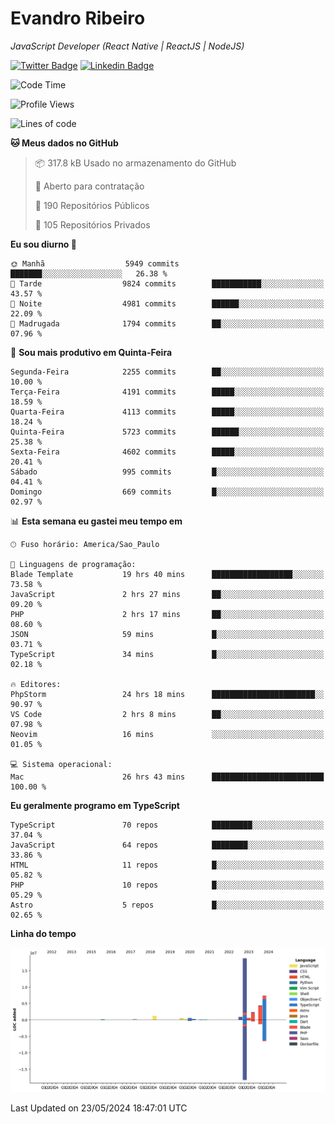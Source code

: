 # Evandro **Ribeiro**

*JavaScript Developer (React Native | ReactJS | NodeJS)*

[![Twitter Badge](https://img.shields.io/badge/-@ribeiroevandro-201B2D?style=flat-square&labelColor=201B2D&logo=twitter&logoColor=white&link=https://twitter.com/ribeiroevandro)](https://twitter.com/ribeiroevandro) 
[![Linkedin Badge](https://img.shields.io/badge/-Evandro%20Ribeiro-201B2D?style=flat-square&logo=Linkedin&logoColor=white&link=https://www.linkedin.com/in/ribeiroevandro)](https://www.linkedin.com/in/ribeiroevandro) 


<!--START_SECTION:waka-->
![Code Time](http://img.shields.io/badge/Code%20Time-3%2C925%20hrs%202%20mins-blue)

![Profile Views](http://img.shields.io/badge/Visualizac%C3%B5es%20do%20perfil-20-blue)

![Lines of code](https://img.shields.io/badge/Desde%20o%20Hello%20World%20eu%20escrevi-37.6%20million%20linhas%20de%20c%C3%B3digo-blue)

**🐱 Meus dados no GitHub** 

> 📦 317.8 kB Usado no armazenamento do GitHub 
 > 
> 💼 Aberto para contratação
 > 
> 📜 190 Repositórios Públicos 
 > 
> 🔑 105 Repositórios Privados 
 > 
**Eu sou diurno 🐤** 

```text
🌞 Manhã                  5949 commits        ███████░░░░░░░░░░░░░░░░░░   26.38 % 
🌆 Tarde                  9824 commits        ███████████░░░░░░░░░░░░░░   43.57 % 
🌃 Noite                  4981 commits        ██████░░░░░░░░░░░░░░░░░░░   22.09 % 
🌙 Madrugada              1794 commits        ██░░░░░░░░░░░░░░░░░░░░░░░   07.96 % 
```
📅 **Sou mais produtivo em Quinta-Feira** 

```text
Segunda-Feira            2255 commits        ██░░░░░░░░░░░░░░░░░░░░░░░   10.00 % 
Terça-Feira              4191 commits        █████░░░░░░░░░░░░░░░░░░░░   18.59 % 
Quarta-Feira             4113 commits        █████░░░░░░░░░░░░░░░░░░░░   18.24 % 
Quinta-Feira             5723 commits        ██████░░░░░░░░░░░░░░░░░░░   25.38 % 
Sexta-Feira              4602 commits        █████░░░░░░░░░░░░░░░░░░░░   20.41 % 
Sábado                   995 commits         █░░░░░░░░░░░░░░░░░░░░░░░░   04.41 % 
Domingo                  669 commits         █░░░░░░░░░░░░░░░░░░░░░░░░   02.97 % 
```


📊 **Esta semana eu gastei meu tempo em** 

```text
🕑︎ Fuso horário: America/Sao_Paulo

💬 Linguagens de programação: 
Blade Template           19 hrs 40 mins      ██████████████████░░░░░░░   73.58 % 
JavaScript               2 hrs 27 mins       ██░░░░░░░░░░░░░░░░░░░░░░░   09.20 % 
PHP                      2 hrs 17 mins       ██░░░░░░░░░░░░░░░░░░░░░░░   08.60 % 
JSON                     59 mins             █░░░░░░░░░░░░░░░░░░░░░░░░   03.71 % 
TypeScript               34 mins             █░░░░░░░░░░░░░░░░░░░░░░░░   02.18 % 

🔥 Editores: 
PhpStorm                 24 hrs 18 mins      ███████████████████████░░   90.97 % 
VS Code                  2 hrs 8 mins        ██░░░░░░░░░░░░░░░░░░░░░░░   07.98 % 
Neovim                   16 mins             ░░░░░░░░░░░░░░░░░░░░░░░░░   01.05 % 

💻 Sistema operacional: 
Mac                      26 hrs 43 mins      █████████████████████████   100.00 % 
```

**Eu geralmente programo em TypeScript** 

```text
TypeScript               70 repos            █████████░░░░░░░░░░░░░░░░   37.04 % 
JavaScript               64 repos            ████████░░░░░░░░░░░░░░░░░   33.86 % 
HTML                     11 repos            █░░░░░░░░░░░░░░░░░░░░░░░░   05.82 % 
PHP                      10 repos            █░░░░░░░░░░░░░░░░░░░░░░░░   05.29 % 
Astro                    5 repos             █░░░░░░░░░░░░░░░░░░░░░░░░   02.65 % 
```



**Linha do tempo**

![Lines of Code chart](https://raw.githubusercontent.com/ribeiroevandro/ribeiroevandro/main/assets/bar_graph.png)


 Last Updated on 23/05/2024 18:47:01 UTC
<!--END_SECTION:waka-->
